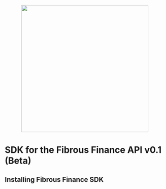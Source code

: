 <p align="center">
  <a href="https://paraswap.io">
    <img src="https://github.com/Fibrous-Finance/fibrous-landing-v2/blob/main/src/assets/fibrous-logo.png" width="400px" >
  </a>
</p>

# SDK for the Fibrous Finance API v0.1 (Beta)

## Installing Fibrous Finance SDK
